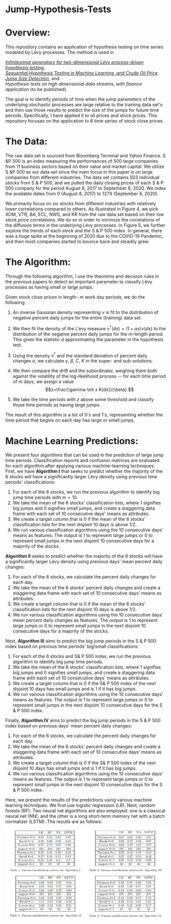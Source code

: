 # Jump-Hypothesis-Tests

# Overview:  
   This repository contains an application of hypothesis testing on time series modeled by Lévy processes. The method is used in  
   
   [_Infinitesimal generators for two-dimensional Lévy process-driven hypothesis testing_](https://link.springer.com/article/10.1007/s10436-019-00355-y),  
   [_Sequential Hypothesis Testing in Machine Learning, and Crude Oil Price Jump Size Detection_](https://www.tandfonline.com/doi/full/10.1080/1350486X.2020.1859943), and  
   _Hypothesis tests on high dimensional data streams, with finance application_ (to be published).  
   
   The goal is to identify periods of time when the jump parameters of the underlying stochastic processes are large relative to the training data set's and then use those results to predict the size of the jumps for future time periods. Specifically, I have applied it to oil prices and stock prices. This repository focuses on the application to 6 time series of stock close prices.  
   
# The Data:  
  The raw data set is sourced from Bloomberg Terminal and Yahoo Finance. S &P 500 is an
index measuring the performances of 500 large companies from 11 business sectors based
on their value and market capital. We utilize S &P 500 as our data set since the main focus
in this paper is on large companies from different industries. The data set contains 503
individual stocks from S & P 500, and we pulled the daily closing prices of each S & P 500
company for the period August 8, 2017 to September 6, 2020. We index the available dates
from 0 (August 8, 2017) to 1279 (September 6, 2020).

  We primarily focus on six stocks from different industries with relatively lower correlations compared to others. As illustrated in Figure 4, we pick XOM, VTR, BA, ECL, NWS, and KR from the raw data set based on their low stock price correlations. We do so in
order to minimize the correlations of the diffusion terms in the underlying Lévy processes.
In Figure 5, we further explore the trends of each stock and the S & P 500 index. In general,
there was a huge spike at the beginning of 2020 due to the COVID-19 Pandemic, and then
most companies started to bounce back and steadily grew.

# The Algorithm:  

Through the following algorithm, I use the theorems and decision rules in the previous papers to detect an important parameter to classify Lévy processes as having small or large jumps.

Given stock close prices in length- $m$ work day periods, we do the following: 

1. An inverse Gaussian density representing $\nu$ is fit to the distribution of negative percent daily jumps for the entire (training) data set.  

2. We then fit the density of the L\'evy measure $\nu^*(dx)=(1+ax)\nu(dx)$ to the distribution of the negative percent daily jumps for the $m$-length period. This gives the statistic $a$ approximating the parameter in the hypothesis test.  

3. Using the density $\nu^*$ and the standard deviation of percent daily changes $\sigma$, we calculate $\gamma$, $\beta$, $C$, $K$ in the super- and sub-solutions.  

4. We then compare the drift and the subordinator, weighing them both against the volatility of the log-likelihood process -- for each time period of $m$ days, we assign a value $$z=\frac{\gamma-\int x K(dx)}{\beta}.$$ 

5. We take the time periods with $z$ above some threshold and classify those time periods as having large jumps.  

The result of this algorithm is a list of 0's and 1's, representing whether the time period that begins on each day has large or small jumps. 

# Machine Learning Predictions:  

We present four algorithms that can be used in the prediction of large jump time periods. Classification reports and confusion matrices are evaluated for each algorithm after applying various machine-learning techniques. First, we have __Algorithm I__ that seeks to predict whether the majority of the 6 stocks will have a significantly larger Lévy density using previous time periods' classifications:

1. For each of the 6 stocks, we run the previous algorithm to identify big jump time periods with $m=10$.
2. We take the mean of the 6 stocks' classification lists, where 1 signifies big jumps and 0 signifies small jumps, and create a staggering data frame with each set of 10 consecutive days' means as attributes.  
3. We create a target column that is $0$ if the mean of the 6 stocks' classification lists for the next disjoint $10$ days is above 1/2.  
4. We run various classification algorithms using the 10 consecutive days' means as features. The output is $1$ to represent large jumps or $0$ to represent small jumps in the next disjoint $10$ consecutive days for a majority of the stocks.  

__Algorithm II__ seeks to predict whether the majority of the 6 stocks will have a significantly larger Lévy density using previous days' mean percent daily changes:

1. For each of the 6 stocks, we calculate the percent daily changes for each day.  
2. We take the mean of the 6 stocks' percent daily changes and create a staggering data frame with each set of 10 consecutive days' means as attributes.  
3. We create a target column that is $0$ if the mean of the 6 stocks' classification lists for the next disjoint $10$ days is above 1/2.  
4. We run various classification algorithms using the 10 consecutive days' mean percent daily changes as features. The output is $1$ to represent large jumps or $0$ to represent small jumps in the next disjoint $10$ consecutive days for a majority of the stocks.  

Next, __Algorithm III__ aims to predict the big jump periods in the S \& P 500 index based on previous time periods' big/small classifications:

1. For each of the 6 stocks and S\& P 500 index, we run the previous algorithm to identify big jump time periods.  
2. We take the mean of the 6 stocks' classification lists, where 1 signifies big jumps and 0 signifies small jumps, and create a staggering data frame with each set of 10 consecutive days' means as attributes.  
3. We create a target column that is $0$ if the S\& P 500 index of the next disjoint $10$ days has small jumps and is $1$ if it has big jumps.  
4. We run various classification algorithms using the 10 consecutive days' means as features. The output is $1$ to represent large jumps or $0$ to represent small jumps in the next disjoint $10$ consecutive days for the S \& P 500 index.  

Finally, __Algorithm IV__ aims to predict the big jump periods in the S \& P 500 index based on previous days' mean percent daily changes:

1. For each of the 6 stocks, we calculate the percent daily changes for each day.  
2. We take the mean of the 6 stocks' percent daily changes and create a staggering data frame with each set of 10 consecutive days' means as attributes.  
3. We create a target column that is $0$ if the S\& P 500 index of the next disjoint $10$ days has small jumps and is $1$ if it has big jumps.  
4. We run various classification algorithms using the 10 consecutive days' means as features. The output is $1$ to represent large jumps or $0$ to represent small jumps in the next disjoint $10$ consecutive days for the S \& P 500 index.  





Here, we present the results of the predictions using various machine learning techniques.
We first use logistic regression (LR). Next, random forests (RF). Two neural net algorithms
are also employed: one is a classical neural net (NN), and the other is a long short-term
memory net with a batch normalizer (LSTM). The results are as follows:

![Results](https://github.com/mjroberts543/Jump-Hypothesis-Tests/blob/main/ml.png)
  
